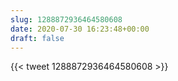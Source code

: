 ```yaml
---
slug: 1288872936464580608
date: 2020-07-30 16:23:48+00:00
draft: false
---
```


{{< tweet 1288872936464580608 >}}
